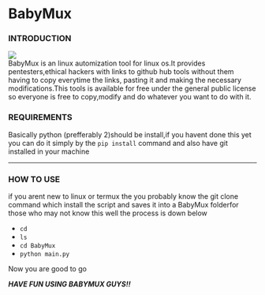 # BabyMux
<h3><span>INTRODUCTION</span></h3>
<img src="https://www.google.com/imgres?imgurl=https%3A%2F%2Fwww1-lw.xda-cdn.com%2Ffiles%2F2017%2F03%2Ftermux.jpg&imgrefurl=https%3A%2F%2Fwww.xda-developers.com%2Ftermux-the-ultimate-linux-terminal-emulator-for-android-xda-spotlight%2F&docid=4bJFhVQkb4WelM&tbnid=OxW_OvePqy7ZjM%3A&vet=10ahUKEwibl4WCvpzcAhVDUBQKHXOWARQQMwg_KAQwBA..i&w=1200&h=712&bih=918&biw=1280&q=termux%20images&ved=0ahUKEwibl4WCvpzcAhVDUBQKHXOWARQQMwg_KAQwBA&iact=mrc&uact=8">
<br>  
BabyMux is an linux automization tool for linux os.It provides pentesters,ethical hackers with links to github hub tools without them having to copy everytime the links, pasting it and making the necessary modifications.This tools is available for free under the general public license so everyone is free to copy,modify and do whatever you want to do with it.
<h3><span>REQUIREMENTS</span></h3>
Basically python (prefferably 2)should be install,if you havent done this yet you can do it simply by the <code>pip install</code> command and also have git installed in your machine<hr>
<h3><span>HOW TO USE</span></h3>
if you arent new to linux or termux the you probably know the git clone command which install the script and saves it into a BabyMux folderfor those who may not know this well the process is down below
<ul>
<li><code>cd</li></code>
<li><code>ls</li></code>
<li><code>cd BabyMux</li></code>
<li><code>python main.py</li></code>
</ul>
Now you are good to go<br>

<b><i>HAVE FUN USING BABYMUX GUYS!!</i></b>
